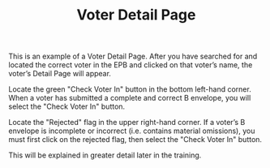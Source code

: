 ﻿---
layout: slide
title: "Voter Detail Page"
---

This is an example of a Voter Detail Page.  After you have searched for and located the correct voter in the EPB and clicked on that voter’s name, the voter’s Detail Page will appear.

Locate the green "Check Voter In" button in the bottom left-hand corner.  When a voter has submitted a complete and correct B envelope, you will select the "Check Voter In" button.

Locate the "Rejected" flag in the upper right-hand corner.  If a voter’s B envelope is incomplete or incorrect (i.e. contains material omissions), you must first click on the rejected flag, then select the "Check Voter In" button.

This will be explained in greater detail later in the training.
